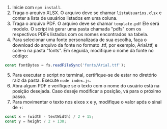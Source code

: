1. Inicie com ```npm install```.
2. Traga o arquivo XLSX. O arquivo deve se chamar ``` listaUsuarios.xlsx ``` e conter a lista de usuários listados em uma coluna.
3. Traga o arquivo PDF. O arquivo deve se chamar ``` template.pdf ``` Ele será modelo. O script irá gerar uma pasta chamada "pdfs" com os respectivos PDFs listados com os nomes encontrados na tabela.
4. Para selecionar uma fonte personalizada de sua escolha, faça o download do arquivo da fonte no formato .ttf, por exemplo, Arial.ttf, e cole-o na pasta "fonts". Em seguida, modifique o nome da fonte no código:
```javascript
const fontBytes = fs.readFileSync('fonts/Arial.ttf');
```
5. Para executar o script no terminal, certifique-se de estar no diretório raiz da pasta. Execute ```node index.js```.
6. Abra algum PDF e verifique se o texto com o nome do usuário está na posição desejada. Caso deseje modificar a posição, vá para o próximo passo.
7. Para movimentar o texto nos eixos x e y, modifique o valor após o sinal de +:
```javascript
const x = (width - textWidth) / 2 + 15;
const y = height / 2 + 130; 
```
